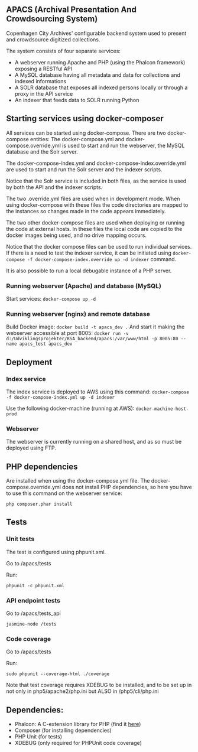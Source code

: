 ## APACS (Archival Presentation And Crowdsourcing System)
Copenhagen City Archives' configurable backend system used to present and crowdsource digitized collections.

The system consists of four separate services:
* A webserver running Apache and PHP (using the Phalcon framework) exposing a RESTful API
* A MySQL database having all metadata and data for collections and indexed informations
* A SOLR database that exposes all indexed persons locally or through a proxy in the API service
* An indexer that feeds data to SOLR running Python

## Starting services using docker-composer
All services can be started using docker-compose.
There are two docker-compose entities:
The docker-compose.yml and docker-compose.override.yml is used to start and run the webserver, the MySQL database and the Solr server.

The docker-compose-index.yml and docker-compose-index.override.yml are used to start and run the Solr server and the indexer scripts.

Notice that the Solr service is included in both files, as the service is used by both the API and the indexer scripts.

The two .override.yml files are used when in development mode. When using docker-compose with these files the code directories are mapped to the instances so changes made in the code appears immediately.

The two other docker-compose files are used when deploying or running the code at external hosts. In these files the local code are copied to the docker images being used, and no drive mapping occurs.

Notice that the docker compose files can be used to run individual services. If there is a need to test the indexer service, it can be initiated using ``docker-compose -f docker-compose-index.override up -d indexer`` command.

It is also possible to run a local debugable instance of a PHP server.

### Running webserver (Apache) and database (MySQL)

Start services:
``
docker-compose up -d
``

### Running webserver (nginx) and remote database
Build Docker image:
``
docker build -t apacs_dev .
``
And start it making the webserver accessible at port 8005:
``
docker run -v d:/Udviklingsprojekter/KSA_backend/apacs:/var/www/html -p 8005:80 --name apacs_test apacs_dev
``

## Deployment
### Index service
The index service is deployed to AWS using this command:
``docker-compose -f docker-compose-index.yml up -d indexer``

Use the following docker-machine (running at AWS): ``docker-machine-host-prod``

### Webserver
The webserver is currently running on a shared host, and as so must be deployed using FTP.

## PHP dependencies
Are installed when using the docker-compose.yml file. The docker-compose.override.yml does not install PHP dependencies, so here you have to use this command on the webserver service:

``php composer.phar install``

## Tests

### Unit tests

The test is configured using phpunit.xml.

Go to /apacs/tests

Run:

```
phpunit -c phpunit.xml
```

### API endpoint tests
Go to /apacs/tests_api
```
jasmine-node /tests
```

### Code coverage

Go to /apacs/tests

Run:
```
sudo phpunit --coverage-html ./coverage
```

Note that test coverage requires XDEBUG to be installed, and to be set up in not only in php5/apache2/php.ini but ALSO in /php5/cli/php.ini

## Dependencies:

* Phalcon: A C-extension library for PHP (find it [here](https://phalconphp.com/en/))
* Composer (for installing dependencies)
* PHP Unit (for tests)
* XDEBUG (only required for PHPUnit code coverage)
